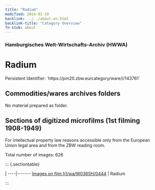 ```yaml
---
title: "Radium"
modified: 2024-01-19
backlink: ../../about.en.html
backlink-title: "Category Overview"
fn-stub: about
---
```


### Hamburgisches Welt-Wirtschafts-Archiv (HWWA)

# Radium

<div class="hint">Persistent Identifier: `https://pm20.zbw.eu/category/ware/i/143761`</div>







## Commodities/wares archives folders





No material prepared as folder.



<a id="filmsections" />

## Sections of digitized microfilms (1st filming 1908-1949)

<p>For intellectual property law reasons accessible only from the European Union legal area and from the ZBW reading room.</p>



<p>Total number of images: 626</p>




::: {.sectiontable}

 | 
----|-------
<a class="btn" href="https://pm20.zbw.eu/film/h1/wa/W0365H/0444" rel="nofollow">Images on film h1/wa/W0365H/0444</a> | Radium


:::
















